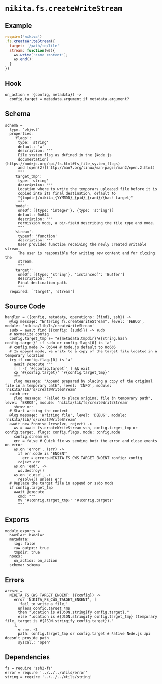 
# `nikita.fs.createWriteStream`

## Example

```javascript
require('nikita')
.fs.createWriteStream({
  target: '/path/to/file'
  stream: function(ws){
    ws.write('some content');
    ws.end();
  }
})
```

## Hook

    on_action = ({config, metadata}) ->
      config.target = metadata.argument if metadata.argument?

## Schema

    schema =
      type: 'object'
      properties:
        'flags':
          type: 'string'
          default: 'w'
          description: """
          File system flag as defined in the [Node.js
          documentation](https://nodejs.org/api/fs.html#fs_file_system_flags)
          and [open(2)](http://man7.org/linux/man-pages/man2/open.2.html)
          """
        'target_tmp':
          type: 'string'
          description: """
          Location where to write the temporary uploaded file before it is
          copied into its final destination, default to
          "{tmpdir}/nikita_{YYMMDD}_{pid}_{rand}/{hash target}"
          """
        'mode':
          oneOf: [{type: 'integer'}, {type: 'string'}]
          default: 0o644
          description: """
          Permission mode, a bit-field describing the file type and mode.
          """
        'stream':
          typeof: 'function'
          description: """
          User provided function receiving the newly created writable stream.
          The user is responsible for writing new content and for closing the
          stream.
          """
        'target':
          oneOf: [{type: 'string'}, 'instanceof': 'Buffer']
          description: """
          Final destination path.
          """
      required: ['target', 'stream']

## Source Code

    handler = ({config, metadata, operations: {find}, ssh}) ->
      @log message: "Entering fs.createWriteStream", level: 'DEBUG', module: 'nikita/lib/fs/createWriteStream'
      sudo = await find ({config: {sudo}}) -> sudo
      # Normalize config
      config.target_tmp ?= "#{metadata.tmpdir}/#{string.hash config.target}" if sudo or config.flags[0] is 'a'
      # config.mode ?= 0o644 # Node.js default to 0o666
      # In append mode, we write to a copy of the target file located in a temporary location
      try if config.flags[0] is 'a'
        await @execute """
        [ ! -f '#{config.target}' ] && exit
        cp '#{config.target}' '#{config.target_tmp}'
        """
        @log message: "Append prepared by placing a copy of the original file in a temporary path", level: 'INFO', module: 'nikita/lib/fs/createWriteStream'
      catch err
        @log message: "Failed to place original file in temporary path", level: 'ERROR', module: 'nikita/lib/fs/createWriteStream'
        throw err
      # Start writing the content
      @log message: 'Writting file', level: 'DEBUG', module: 'nikita/lib/fs/createWriteStream'
      await new Promise (resolve, reject) ->
        ws = await fs.createWriteStream ssh, config.target_tmp or config.target, flags: config.flags, mode: config.mode
        config.stream ws
        err = false # Quick fix ws sending both the error and close events on error
        ws.on 'error', (err) ->
          if err.code is 'ENOENT'
            err = errors.NIKITA_FS_CWS_TARGET_ENOENT config: config
          reject err
        ws.on 'end', ->
          ws.destroy()
        ws.on 'close', ->
          resolve() unless err
      # Replace the target file in append or sudo mode
      if config.target_tmp
        await @execute
          cmd: """
          mv '#{config.target_tmp}' '#{config.target}'
          """

## Exports

    module.exports =
      handler: handler
      metadata:
        log: false
        raw_output: true
        tmpdir: true
      hooks:
        on_action: on_action
      schema: schema

## Errors

    errors =
      NIKITA_FS_CWS_TARGET_ENOENT: ({config}) ->
        error 'NIKITA_FS_CWS_TARGET_ENOENT', [
          'fail to write a file,'
          unless config.target_tmp
          then "location is #{JSON.stringify config.target}."
          else "location is #{JSON.stringify config.target_tmp} (temporary file, target is #{JSON.stringify config.target})."
        ],
          errno: -2
          path: config.target_tmp or config.target # Native Node.js api doesn't provide path
          syscall: 'open'

## Dependencies

    fs = require 'ssh2-fs'
    error = require '../../../utils/error'
    string = require '../../../utils/string'
